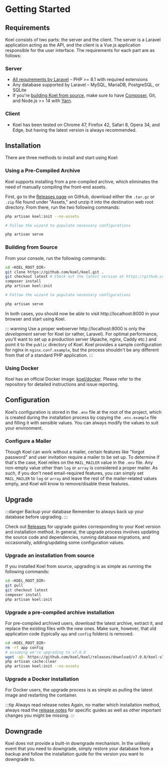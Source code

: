# Getting Started

## Requirements

Koel consists of two parts: the server and the client. The server is a Laravel application acting as the API, and the
client is a Vue.js application responsible for the user interface.
The requirements for each part are as follows:

### Server

* [All requirements by Laravel](https://laravel.com/docs/10.x/deployment#server-requirements) – PHP >= 8.1 with required
  extensions
* Any database supported by Laravel – MySQL, MariaDB, PostgreSQL, or SQLite
* If you're [building Koel from source](#building-from-source), make sure to have [Composer](https://getcomposer.org/),
  Git, and Node.js >= 14 with [Yarn](https://yarnpkg.com).

### Client

* Koel has been tested on Chrome 47, Firefox 42, Safari 8, Opera 34, and Edge, but having the latest version is always
  recommended.

## Installation

There are three methods to install and start using Koel:

### Using a Pre-Compiled Archive

Koel supports installing from a pre-compiled archive, which eliminates the need of manually compiling the front-end
assets.

First, go to the [Releases page](https://github.com/koel/koel/releases) on GitHub, download either the `.tar.gz` or
`.zip` file found under "Assets," and unzip it into the destination web root directory. From there, run the two
following commands:

```bash
php artisan koel:init --no-assets

# Follow the wizard to populate necessary configurations

php artisan serve
```

### Building from Source

From your console, run the following commands:

```bash
cd <KOEL_ROOT_DIR>
git clone https://github.com/koel/koel.git .
git checkout latest # Check out the latest version at https://github.com/koel/koel/releases
composer install
php artisan koel:init

# Follow the wizard to populate necessary configurations

php artisan serve
```

In both cases, you should now be able to visit http://localhost:8000 in your browser and start using Koel.

::: warning Use a proper webserver
http://localhost:8000 is only the _development_ server for Koel (or rather, Laravel).
For optimal performance, you'll want to set up a production server (Apache, nginx, Caddy etc.) and point it to the
`public` directory of Koel.
Koel provides a sample configuration for nginx in `nginx.conf.example`,
but the process shouldn't be any different from that of a standard PHP application.
:::

### Using Docker

Koel has an official Docker image: [koel/docker](https://github.com/koel/docker). Please refer to the repository for
detailed instructions and issue reporting.

## Configuration

Koel’s configuration is stored in the `.env` file at the root of the project, which is created during the installation
process
by copying the `.env.example` file and filling it with sensible values.
You can always modify the values to suit your environment.

### Configure a Mailer

Though Koel can work without a mailer, certain features like "forgot password" and user invitation require a mailer to
be set up.
To determine if that's the case, Koel relies on the `MAIL_MAILER` value in the `.env` file.
Any non-empty value other than `log` or `array` is considered a proper mailer.
As such, if you don't need email-required features, you can simply set `MAIL_MAILER` to `log` or `array` and leave the
rest of the mailer-related values empty,
and Koel will know to remove/disable these features.

## Upgrade

:::danger Backup your database
Remember to always back up your database before upgrading.
:::

Check out [Releases](https://github.com/koel/koel/releases) for upgrade guides corresponding to your Koel version and
installation method.
In general, the upgrade process involves updating the source code and dependencies, running database migrations, and
occasionally, adding/updating some configuration values.

### Upgrade an installation from source

If you installed Koel from source, upgrading is as simple as running the following commands:

```bash
cd <KOEL_ROOT_DIR>
git pull
git checkout latest
composer install
php artisan koel:init
```

### Upgrade a pre-compiled archive installation

For pre-compiled archived users, download the latest archive, extract it, and replace the existing files with the new
ones.
Make sure, however, that old application code (typically `app` and `config` folders) is removed.

```bash
cd <KOEL_ROOT_DIR>
rm -rf app config
# assuming we're upgrading to v7.0.0
wget -qO- https://github.com/koel/koel/releases/download/v7.0.0/koel-v7.0.0.tar.gz | tar -xvzC . --strip-components=1
php artisan cache:clear
php artisan koel:init --no-assets
```

### Upgrade a Docker installation

For Docker users, the upgrade process is as simple as pulling the latest image and restarting the container.

:::tip Always read release notes
Again, no matter which installation method, always read the [release notes](https://github.com/koel/koel/releases) for
specific guides
as well as other important changes you might be missing.
:::

## Downgrade

Koel does not provide a built-in downgrade mechanism.
In the unlikely event that you need to downgrade, simply restore your database from a backup and follow the installation
guide for the version you want to downgrade to.
